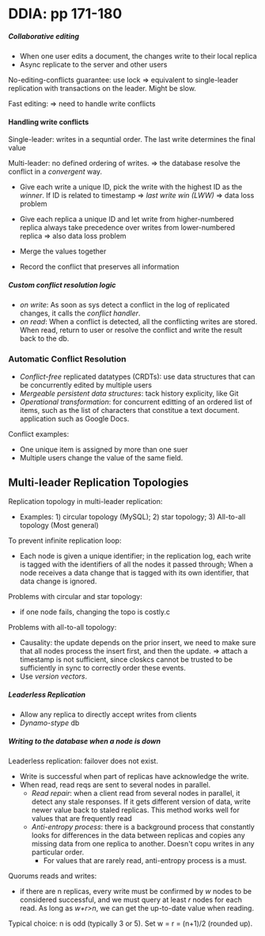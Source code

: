# DDIA: pp 171-180

##### Collaborative editing

- When one user edits a document, the changes write to their local replica
- Async replicate to the server and other users

No-editing-conflicts guarantee: use lock => equivalent to single-leader replication with transactions on the leader. Might be slow.

Fast editing: => need to handle write conflicts



#### Handling write conflicts

Single-leader: writes in a sequntial order. The last write determines the final value

Multi-leader: no defined ordering of writes. => the database resolve the conflict in a *convergent* way.

- Give each write a unique ID, pick the write with the highest ID as the *winner*. If ID is related to timestamp => *last write win (LWW)* => data loss problem
- Give each replica a unique ID and let write from higher-numbered replica always take precedence over writes from lower-numbered replica => also data loss problem

- Merge the values together
- Record the conflict that preserves all information



##### Custom conflict resolution logic

- *on write*: As soon as sys detect a conflict in the log of replicated changes, it calls the *conflict handler*.
- *on read*: When a conflict is detected, all the conflicting writes are stored. When read, return to user or resolve the conflict and write the result back to the db.



### Automatic Conflict Resolution

- *Conflict-free* replicated datatypes (CRDTs): use data structures that can be concurrently edited by multiple users
- *Mergeable persistent data structures*: tack history explicity, like Git
- *Operational transformation*: for concurrent editting of an ordered list of items, such as the list of characters that constitue a text document. application such as Google Docs. 



Conflict examples:

- One unique item is assigned by more than one suer
- Multiple users change the value of the same field.



## Multi-leader Replication Topologies

Replication topology in multi-leader replication:

- Examples: 1) circular topology (MySQL); 2) star topology; 3) All-to-all topology (Most general)



To prevent infinite replication loop:

- Each node is given a unique identifier; in the replication log, each write is tagged with the identifiers of all the nodes it passed through; When a node receives a data change that is tagged with its own identifier, that data change is ignored.



Problems with circular and star topology: 

- if one node fails, changing the topo is costly.c



Problems with all-to-all topology:

- Causality: the update depends on the prior insert, we need to make sure that all nodes process the insert first, and then the update. => attach a timestamp is not sufficient, since closkcs cannot be trusted to be sufficiently in sync to correctly order these events.
- Use *version vectors*. 



##### Leaderless Replication

- Allow any replica to directly accept writes from clients
- *Dynamo-stype* db



##### Writing to the database when a node is down

Leaderless replication: failover does not exist.

- Write is successful when part of replicas have acknowledge the write.
- When read, read reqs are sent to several nodes in parallel.
  - *Read repair*: when a client read from several nodes in parallel, it detect any stale responses. If it gets different version of data, write newer value back to staled replicas. This method works well for values that are frequently read
  - *Anti-entropy process*: there is a background process that constantly looks for differences in the data between replicas and copies any missing data from one replica to another. Doesn't copu writes in any particular order.
    - For values that are rarely read, anti-entropy process is a must.



Quorums reads and writes:

- if there are n replicas, every write must be confirmed by *w* nodes to be considered successful, and we must query at least *r* nodes for each read. As long as *w+r>n*, we can get the up-to-date value when reading.



Typical choice: n is odd (typically 3 or 5). Set w = r = (n+1)/2 (rounded up). 

